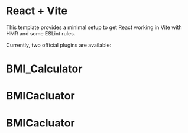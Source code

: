 # React + Vite

This template provides a minimal setup to get React working in Vite with HMR and some ESLint rules.

Currently, two official plugins are available:
# BMI_Calculator
# BMICacluator
# BMICacluator
